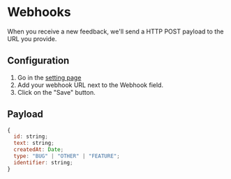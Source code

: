 # Webhooks

When you receive a new feedback, we'll send a HTTP POST payload to the URL you provide.

## Configuration

1. Go in the [setting page](https://feedback.farm/app/settings)
2. Add your webhook URL next to the Webhook field.
3. Click on the "Save" button.

## Payload

```js
{
  id: string;
  text: string;
  createdAt: Date;
  type: "BUG" | "OTHER" | "FEATURE";
  identifier: string;
}
```
